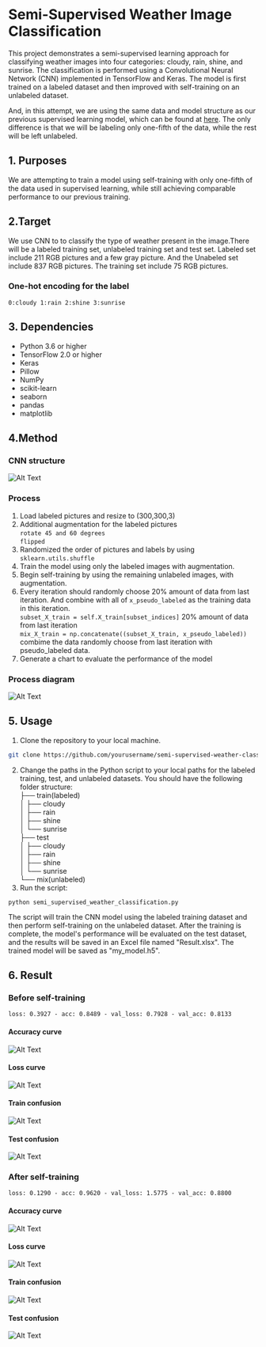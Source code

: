 # Semi-Supervised Weather Image Classification

This project demonstrates a semi-supervised learning approach for classifying weather images into four categories: cloudy, rain, shine, and sunrise. The classification is performed using a Convolutional Neural Network (CNN) implemented in TensorFlow and Keras. The model is first trained on a labeled dataset and then improved with self-training on an unlabeled dataset.

And, in this attempt, we are using the same data and model structure as our previous supervised learning model, which can be found at [here](https://github.com/Potassium-chromate/CNN-for-recognizer-weather). The only difference is that we will be labeling only one-fifth of the data, while the rest will be left unlabeled.

## 1. Purposes
We are attempting to train a model using self-training with only one-fifth of the data used in supervised learning, while still achieving comparable performance to our previous training.

## 2.Target
We use CNN to to classify the type of weather present in the image.There will be a labeled training set, unlabeled training set and test set. Labeled set include 211 RGB pictures and a few gray picture. And the Unabeled set include 837 RGB pictures. The training set include 75 RGB pictures.
### One-hot encoding for the label  
`0:cloudy
1:rain
2:shine
3:sunrise`

## 3. Dependencies

- Python 3.6 or higher
- TensorFlow 2.0 or higher
- Keras
- Pillow
- NumPy
- scikit-learn
- seaborn
- pandas
- matplotlib

## 4.Method
### CNN structure
![Alt Text](https://github.com/Potassium-chromate/CNN-for-recognizer-weather/blob/main/Picture/Model%20structure.png)

### Process
1. Load labeled pictures and resize to (300,300,3)
2. Additional augmentation for the labeled pictures  
   `rotate 45 and 60 degrees`  
   `flipped`
3. Randomized the order of pictures and labels by using `sklearn.utils.shuffle`
4. Train the model using only the labeled images with augmentation.  
5. Begin self-training by using the remaining unlabeled images, with augmentation.
6. Every iteration should randomly choose 20% amount of data from last iteration. And combine with all of `x_pseudo_labeled` as the training data in this iteration.  
`subset_X_train = self.X_train[subset_indices]` 20% amount of data from last iteration  
`mix_X_train = np.concatenate((subset_X_train, x_pseudo_labeled))` combime the data randomly choose from last iteration with pseudo_labeled data.  
7. Generate a chart to evaluate the performance of the model  
### Process diagram
![Alt Text](https://github.com/Potassium-chromate/Semi-Supervised-Weather-Image-Classification/blob/main/picture/process%20diagram.png)

## 5. Usage

1. Clone the repository to your local machine.

```bash
git clone https://github.com/yourusername/semi-supervised-weather-classification.git  
```
2. Change the paths in the Python script to your local paths for the labeled training, test, and unlabeled datasets. You should have the following folder structure:  
├── train(labeled)  
│   ├── cloudy  
│   ├── rain  
│   ├── shine  
│   └── sunrise  
├── test  
│   ├── cloudy  
│   ├── rain  
│   ├── shine  
│   └── sunrise  
└── mix(unlabeled)    
3. Run the script:
```
python semi_supervised_weather_classification.py
```
The script will train the CNN model using the labeled training dataset and then perform self-training on the unlabeled dataset. After the training is complete, the model's performance will be evaluated on the test dataset, and the results will be saved in an Excel file named "Result.xlsx". The trained model will be saved as "my_model.h5".

## 6. Result
### Before self-training  
`loss: 0.3927 - acc: 0.8489 - val_loss: 0.7928 - val_acc: 0.8133`
#### Accuracy curve
![Alt Text](https://github.com/Potassium-chromate/Semi-Supervised-Weather-Image-Classification/blob/main/picture/before%20self_training/accuracy.png)
#### Loss curve
![Alt Text](https://github.com/Potassium-chromate/Semi-Supervised-Weather-Image-Classification/blob/main/picture/before%20self_training/loss.png)
#### Train confusion
![Alt Text](https://github.com/Potassium-chromate/Semi-Supervised-Weather-Image-Classification/blob/main/picture/before%20self_training/Train%20Confusion%20Matrix.png)
#### Test confusion
![Alt Text](https://github.com/Potassium-chromate/Semi-Supervised-Weather-Image-Classification/blob/main/picture/before%20self_training/Test%20Confusion%20Matrix.png)  

### After self-training  
`loss: 0.1290 - acc: 0.9620 - val_loss: 1.5775 - val_acc: 0.8800`  
#### Accuracy curve
![Alt Text](https://github.com/Potassium-chromate/Semi-Supervised-Weather-Image-Classification/blob/main/picture/after%20self_training/accuracy.png)
#### Loss curve
![Alt Text](https://github.com/Potassium-chromate/Semi-Supervised-Weather-Image-Classification/blob/main/picture/after%20self_training/loss.png)
#### Train confusion
![Alt Text](https://github.com/Potassium-chromate/Semi-Supervised-Weather-Image-Classification/blob/main/picture/after%20self_training/Train%20Confusion%20Matrix.png)
#### Test confusion
![Alt Text](https://github.com/Potassium-chromate/Semi-Supervised-Weather-Image-Classification/blob/main/picture/after%20self_training/Test%20Confusion%20Matrix.png)
